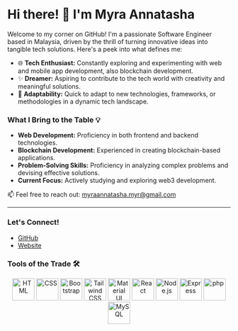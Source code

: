 # Hi there! 👋 I'm Myra Annatasha

Welcome to my corner on GitHub! I'm a passionate Software Engineer based in Malaysia, driven by the thrill of turning innovative ideas into tangible tech solutions. Here's a peek into what defines me:

- 🌐 **Tech Enthusiast:** Constantly exploring and experimenting with web and mobile app development, also blockchain development.
- ✨ **Dreamer:** Aspiring to contribute to the tech world with creativity and meaningful solutions.
- 🔄 **Adaptability:** Quick to adapt to new technologies, frameworks, or methodologies in a dynamic tech landscape.

### What I Bring to the Table 💡
- **Web Development:** Proficiency in both frontend and backend technologies.
- **Blockchain Development:** Experienced in creating blockchain-based applications.
- **Problem-Solving Skills:** Proficiency in analyzing complex problems and devising effective solutions.
- **Current Focus:** Actively studying and exploring web3 development.

📫 Feel free to reach out: myraannatasha.myr@gmail.com

---

### Let's Connect!
- [GitHub](https://github.com/myraannatasha)
- [Website](https://myra-annatasha.pages.dev)

### Tools of the Trade 🛠️
<div align="center">
	<img width="50" src="https://user-images.githubusercontent.com/25181517/192158954-f88b5814-d510-4564-b285-dff7d6400dad.png" alt="HTML" title="HTML"/>
	<img width="50" src="https://user-images.githubusercontent.com/25181517/183898674-75a4a1b1-f960-4ea9-abcb-637170a00a75.png" alt="CSS" title="CSS"/>
	<img width="50" src="https://user-images.githubusercontent.com/25181517/183898054-b3d693d4-dafb-4808-a509-bab54cf5de34.png" alt="Bootstrap" title="Bootstrap"/>
	<img width="50" src="https://user-images.githubusercontent.com/25181517/202896760-337261ed-ee92-4979-84c4-d4b829c7355d.png" alt="Tailwind CSS" title="Tailwind CSS"/>
	<img width="50" src="https://user-images.githubusercontent.com/25181517/189716630-fe6c084c-6c66-43af-aa49-64c8aea4a5c2.png" alt="Material UI" title="Material UI"/>
	<img width="50" src="https://user-images.githubusercontent.com/25181517/183897015-94a058a6-b86e-4e42-a37f-bf92061753e5.png" alt="React" title="React"/>
	<img width="50" src="https://user-images.githubusercontent.com/25181517/183568594-85e280a7-0d7e-4d1a-9028-c8c2209e073c.png" alt="Node.js" title="Node.js"/>
	<img width="50" src="https://user-images.githubusercontent.com/25181517/183859966-a3462d8d-1bc7-4880-b353-e2cbed900ed6.png" alt="Express" title="Express"/>
	<img width="50" src="https://user-images.githubusercontent.com/25181517/183570228-6a040b9f-3ddf-47a2-a201-743121dac664.png" alt="php" title="php"/>
	<img width="50" src="https://user-images.githubusercontent.com/25181517/183896128-ec99105a-ec1a-4d85-b08b-1aa1620b2046.png" alt="MySQL" title="MySQL"/>
</div>




